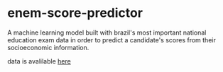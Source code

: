 # enem-score-predictor
A machine learning model built with brazil's most important national education exam data in order to predict a candidate's scores from their socioeconomic information.

data is avalilable [here](https://drive.google.com/drive/folders/1_j2vuLb8AjS0ODWdp9dG66IvE-8VzQmz?usp=sharing)
